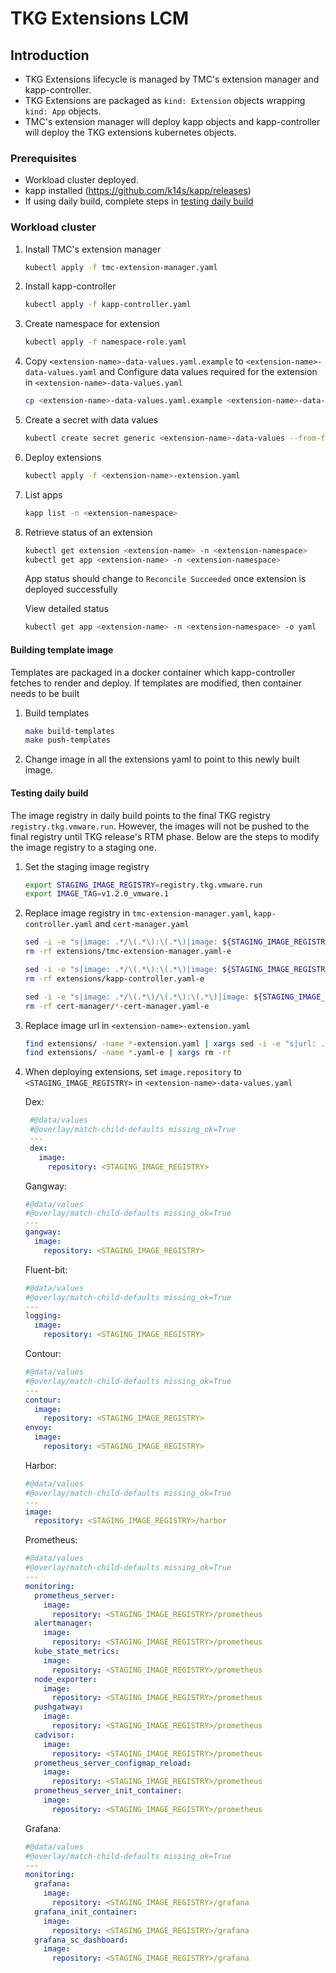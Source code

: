 # TKG Extensions LCM

## Introduction

* TKG Extensions lifecycle is managed by TMC's extension manager and kapp-controller.
* TKG Extensions are packaged as `kind: Extension` objects wrapping `kind: App` objects.
* TMC's extension manager will deploy kapp objects and kapp-controller will deploy the TKG extensions kubernetes objects.

### Prerequisites

* Workload cluster deployed.
* kapp installed (<https://github.com/k14s/kapp/releases>)
* If using daily build, complete steps in [testing daily build](#testing-daily-build)

### Workload cluster

1. Install TMC's extension manager

    ```sh
    kubectl apply -f tmc-extension-manager.yaml
    ```

2. Install kapp-controller

    ```sh
    kubectl apply -f kapp-controller.yaml
    ```

3. Create namespace for extension

    ```sh
    kubectl apply -f namespace-role.yaml
    ```

4. Copy `<extension-name>-data-values.yaml.example` to `<extension-name>-data-values.yaml` and
   Configure data values required for the extension in `<extension-name>-data-values.yaml`

   ```sh
   cp <extension-name>-data-values.yaml.example <extension-name>-data-values.yaml
   ```

5. Create a secret with data values

   ```sh
   kubectl create secret generic <extension-name>-data-values --from-file=values.yaml=<extension-name>-data-values.yaml -n <extension-namespace>
   ```

6. Deploy extensions

    ```sh
    kubectl apply -f <extension-name>-extension.yaml
    ```

7. List apps

    ```sh
    kapp list -n <extension-namespace>
    ```

8. Retrieve status of an extension

    ```sh
    kubectl get extension <extension-name> -n <extension-namespace>
    kubectl get app <extension-name> -n <extension-namespace>
    ```

   App status should change to `Reconcile Succeeded` once extension is deployed successfully

   View detailed status

   ```sh
   kubectl get app <extension-name> -n <extension-namespace> -o yaml
   ```

#### Building template image

Templates are packaged in a docker container which kapp-controller fetches to render and deploy.
If templates are modified, then container needs to be built

1. Build templates

    ```sh
    make build-templates
    make push-templates
    ```

2. Change image in all the extensions yaml to point to this newly built image.

#### Testing daily build

The image registry in daily build points to the final TKG registry `registry.tkg.vmware.run`.
However, the images will not be pushed to the final registry until TKG release's RTM phase.
Below are the steps to modify the image registry to a staging one.

1. Set the staging image registry

    ```sh
    export STAGING_IMAGE_REGISTRY=registry.tkg.vmware.run
    export IMAGE_TAG=v1.2.0_vmware.1
    ```

2. Replace image registry in `tmc-extension-manager.yaml`, `kapp-controller.yaml` and `cert-manager.yaml`

    ```sh
    sed -i -e "s|image: .*/\(.*\):\(.*\)|image: ${STAGING_IMAGE_REGISTRY}/\1:\2|" extensions/tmc-extension-manager.yaml
    rm -rf extensions/tmc-extension-manager.yaml-e

    sed -i -e "s|image: .*/\(.*\):\(.*\)|image: ${STAGING_IMAGE_REGISTRY}/\1:\2|" extensions/kapp-controller.yaml
    rm -rf extensions/kapp-controller.yaml-e

    sed -i -e "s|image: .*/\(.*\)/\(.*\):\(.*\)|image: ${STAGING_IMAGE_REGISTRY}/\1/\2:\3|" cert-manager/*-cert-manager.yaml
    rm -rf cert-manager/*-cert-manager.yaml-e
    ```

3. Replace image url in `<extension-name>-extension.yaml`

    ```sh
    find extensions/ -name *-extension.yaml | xargs sed -i -e "s|url: .*tkg-extensions-templates:.*|url: ${STAGING_IMAGE_REGISTRY}/tkg-extensions-templates:${IMAGE_TAG}|"
    find extensions/ -name *.yaml-e | xargs rm -rf
    ```

4. When deploying extensions, set `image.repository` to `<STAGING_IMAGE_REGISTRY>` in `<extension-name>-data-values.yaml`

   Dex:

    ```yaml
     #@data/values
     #@overlay/match-child-defaults missing_ok=True
     ---
     dex:
       image:
         repository: <STAGING_IMAGE_REGISTRY>
    ```

   Gangway:

    ```yaml
    #@data/values
    #@overlay/match-child-defaults missing_ok=True
    ---
    gangway:
      image:
        repository: <STAGING_IMAGE_REGISTRY>
    ```

   Fluent-bit:

    ```yaml
    #@data/values
    #@overlay/match-child-defaults missing_ok=True
    ---
    logging:
      image:
        repository: <STAGING_IMAGE_REGISTRY>
    ```

    Contour:

    ```yaml
    #@data/values
    #@overlay/match-child-defaults missing_ok=True
    ---
    contour:
      image:
        repository: <STAGING_IMAGE_REGISTRY>
    envoy:
      image:
        repository: <STAGING_IMAGE_REGISTRY>
    ```

    Harbor:

    ```yaml
    #@data/values
    #@overlay/match-child-defaults missing_ok=True
    ---
    image:
      repository: <STAGING_IMAGE_REGISTRY>/harbor
    ```

    Prometheus:

    ```yaml
    #@data/values
    #@overlay/match-child-defaults missing_ok=True
    ---
    monitoring:
      prometheus_server:
        image:
          repository: <STAGING_IMAGE_REGISTRY>/prometheus
      alertmanager:
        image:
          repository: <STAGING_IMAGE_REGISTRY>/prometheus
      kube_state_metrics:
        image:
          repository: <STAGING_IMAGE_REGISTRY>/prometheus
      node_exporter:
        image:
          repository: <STAGING_IMAGE_REGISTRY>/prometheus
      pushgatway:
        image:
          repository: <STAGING_IMAGE_REGISTRY>/prometheus
      cadvisor:
        image:
          repository: <STAGING_IMAGE_REGISTRY>/prometheus
      prometheus_server_configmap_reload:
        image:
          repository: <STAGING_IMAGE_REGISTRY>/prometheus
      prometheus_server_init_container:
        image:
          repository: <STAGING_IMAGE_REGISTRY>/prometheus
    ```

    Grafana:

    ```yaml
    #@data/values
    #@overlay/match-child-defaults missing_ok=True
    ---
    monitoring:
      grafana:
        image:
          repository: <STAGING_IMAGE_REGISTRY>/grafana
      grafana_init_container:
        image:
          repository: <STAGING_IMAGE_REGISTRY>/grafana
      grafana_sc_dashboard:
        image:
          repository: <STAGING_IMAGE_REGISTRY>/grafana
    ```
